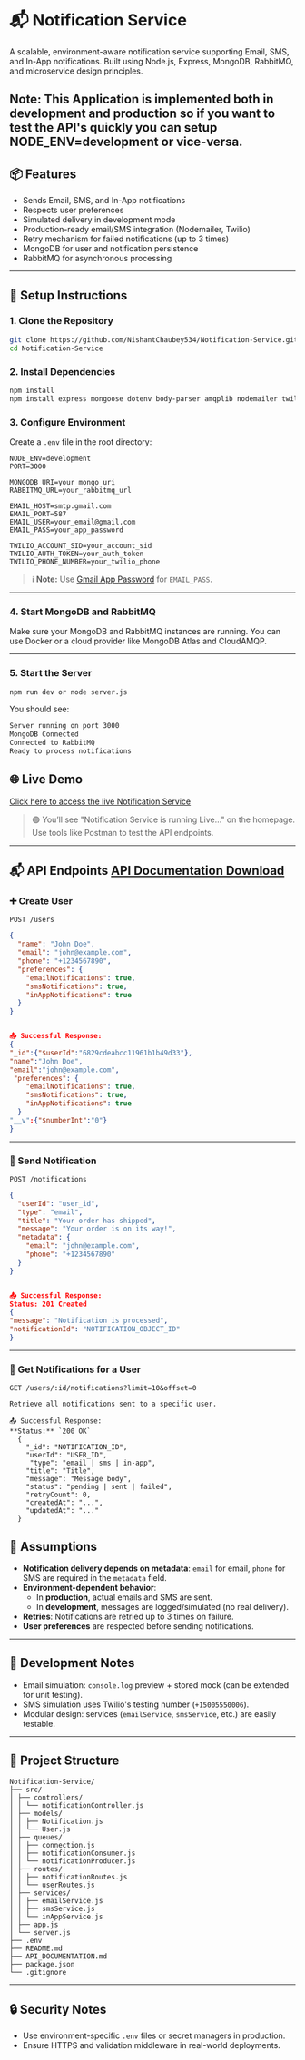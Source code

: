 # 📬 Notification Service

A scalable, environment-aware notification service supporting Email, SMS, and In-App notifications. Built using Node.js, Express, MongoDB, RabbitMQ, and microservice design principles.

 **Note:** This Application is implemented both in development and production so if you want to test the API's quickly you can setup NODE_ENV=development  or vice-versa.
---

## 📦 Features

- Sends Email, SMS, and In-App notifications
- Respects user preferences
- Simulated delivery in development mode
- Production-ready email/SMS integration (Nodemailer, Twilio)
- Retry mechanism for failed notifications (up to 3 times)
- MongoDB for user and notification persistence
- RabbitMQ for asynchronous processing

---

## 🚀 Setup Instructions

### 1. Clone the Repository

```bash
git clone https://github.com/NishantChaubey534/Notification-Service.git
cd Notification-Service
```

### 2. Install Dependencies

```bash
npm install
npm install express mongoose dotenv body-parser amqplib nodemailer twilio
```

### 3. Configure Environment

Create a `.env` file in the root directory:

```env
NODE_ENV=development
PORT=3000

MONGODB_URI=your_mongo_uri
RABBITMQ_URL=your_rabbitmq_url

EMAIL_HOST=smtp.gmail.com
EMAIL_PORT=587
EMAIL_USER=your_email@gmail.com
EMAIL_PASS=your_app_password

TWILIO_ACCOUNT_SID=your_account_sid
TWILIO_AUTH_TOKEN=your_auth_token
TWILIO_PHONE_NUMBER=your_twilio_phone
```

> ℹ️ **Note:** Use [Gmail App Password](https://support.google.com/accounts/answer/185833?hl=en) for `EMAIL_PASS`.

---

### 4. Start MongoDB and RabbitMQ

Make sure your MongoDB and RabbitMQ instances are running. You can use Docker or a cloud provider like MongoDB Atlas and CloudAMQP.

---

### 5. Start the Server

```bash
npm run dev or node server.js
```

You should see:

```bash
Server running on port 3000
MongoDB Connected
Connected to RabbitMQ
Ready to process notifications
```

## 🌐 Live Demo

[Click here to access the live Notification Service](https://notification-service-rt8c.onrender.com)

> 🟢 You’ll see "Notification Service is running Live..." on the homepage. Use tools like Postman to test the API endpoints.

---

## 📬 API Endpoints   [API Documentation Download](./API_DOCUMENTATION.md)

### ➕ Create User

```
POST /users
```

```json
{
  "name": "John Doe",
  "email": "john@example.com",
  "phone": "+1234567890",
  "preferences": {
    "emailNotifications": true,
    "smsNotifications": true,
    "inAppNotifications": true
  }
}


📤 Successful Response:
{
"_id":{"$userId":"6829cdeabcc11961b1b49d33"},
"name":"John Doe",
"email":"john@example.com",
 "preferences": {
    "emailNotifications": true,
    "smsNotifications": true,
    "inAppNotifications": true
  }
"__v":{"$numberInt":"0"}
}
```

---

### 🔔 Send Notification

```
POST /notifications
```

```json
{
  "userId": "user_id",
  "type": "email",
  "title": "Your order has shipped",
  "message": "Your order is on its way!",
  "metadata": {
    "email": "john@example.com",
    "phone": "+1234567890"
  }
}


📤 Successful Response:
Status: 201 Created
{
"message": "Notification is processed",
"notificationId": "NOTIFICATION_OBJECT_ID"
}
```

---

### 📃 Get Notifications for a User

```
GET /users/:id/notifications?limit=10&offset=0
```
```
Retrieve all notifications sent to a specific user.

📤 Successful Response:
**Status:** `200 OK`
  {
    "_id": "NOTIFICATION_ID",
    "userId": "USER_ID",
     "type": "email | sms | in-app",
    "title": "Title",
    "message": "Message body",
    "status": "pending | sent | failed",
    "retryCount": 0,
    "createdAt": "...",
    "updatedAt": "..."
  }
```

## 🧠 Assumptions

- **Notification delivery depends on metadata**: `email` for email, `phone` for SMS are required in the `metadata` field.
- **Environment-dependent behavior**:
  - In **production**, actual emails and SMS are sent.
  - In **development**, messages are logged/simulated (no real delivery).
- **Retries**: Notifications are retried up to 3 times on failure.
- **User preferences** are respected before sending notifications.

---

## 🧪 Development Notes

- Email simulation: `console.log` preview + stored mock (can be extended for unit testing).
- SMS simulation uses Twilio's testing number (`+15005550006`).
- Modular design: services (`emailService`, `smsService`, etc.) are easily testable.

---

## 📁 Project Structure

```
Notification-Service/
├── src/
│ ├── controllers/
│ │ └── notificationController.js
│ ├── models/
│ │ ├── Notification.js
│ │ └── User.js
│ ├── queues/
│ │ ├── connection.js
│ │ ├── notificationConsumer.js
│ │ └── notificationProducer.js
│ ├── routes/
│ │ ├── notificationRoutes.js
│ │ └── userRoutes.js
│ ├── services/
│ │ ├── emailService.js
│ │ ├── smsService.js
│ │ └── inAppService.js
│ ├── app.js
│ └── server.js
├── .env
├── README.md
├── API_DOCUMENTATION.md
├── package.json
└── .gitignore
```

---

## 🔒 Security Notes

- Use environment-specific `.env` files or secret managers in production.
- Ensure HTTPS and validation middleware in real-world deployments.
